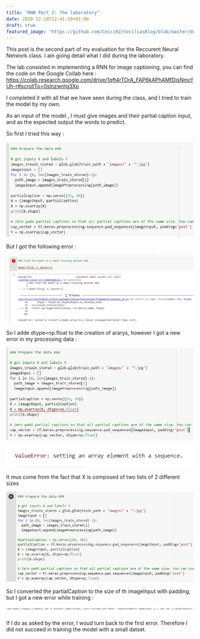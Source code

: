 ```yaml
---
title: "RNN Part 2: The laboratory"
date: 2020-12-18T12:41:10+01:00
draft: true
featured_image: "https://github.com/Ceici92/CeciliasBlog/blob/master/docs/images/RNN-2/.png?raw=true?raw=true"
---
```


This post is the second part of my evaluation for the Reccurent Neural Network class. 
I am going detail what I did during the laboratory.


The lab consisted in implementing a RNN for image captioning, you can find the code on the  Google Collab here :
https://colab.research.google.com/drive/1qft4rTOrA_FAP6kAPhAMfDisNmcfUh-r#scrollTo=0slnzwntg3Xp

I completed it with all that we have seen during the class, and I tried to train the model by my own.

As an input of the model , I must give images and their partial caption input, and as the expected output the words to predict.


So first I tried this way :

![alt Text](https://github.com/Ceici92/CeciliasBlog/blob/master/docs/images/RNN-2/Inputs1.JPG?raw=true "Inputs1")


But I got the following error :

![alt Text](https://github.com/Ceici92/CeciliasBlog/blob/master/docs/images/RNN-2/Error1.JPG?raw=true "Error1")

So I adde dtype=np.float to the creation of ararys, however I got a new error in my processing data :

![alt Text](https://github.com/Ceici92/CeciliasBlog/blob/master/docs/images/RNN-2/Inputs2.JPG?raw=true "Inputs2")

![alt Text](https://github.com/Ceici92/CeciliasBlog/blob/master/docs/images/RNN-2/Inputs2bis.JPG?raw=true "Inputs2bis")


It mus come from the fact that X is composed of two lists of 2 different sizes

![alt Text](https://github.com/Ceici92/CeciliasBlog/blob/master/docs/images/RNN-2/Inputs3.JPG?raw=true "Inputs3")

So I converted the partialCaption to the size of th imageInput with padding, but I got a new error while training :

![alt Text](https://github.com/Ceici92/CeciliasBlog/blob/master/docs/images/RNN-2/Error3.JPG?raw=true "Error3")

If I do as asked by the error, I woud turn back to the first error. 
Therefore I did not succeed in training the model with a small datset. 